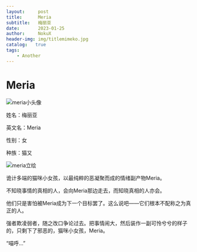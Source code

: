 ```yaml
---
layout:     post
title:      Meria
subtitle:   梅丽亚
date:       2023-01-25
author:     NokuX
header-img: img/titlemimeko.jpg
catalog:   true
tags:
    - Another
---
```

# Meria

![meria小头像]({{site.baseurl}}/img-post/mimeko.jpg)

姓名：梅丽亚

英文名：Meria

性别：女

种族：猫又

![meria立绘]({{site.baseurl}}/img-post/mimeko.png)

诡计多端的猫咪小女孩，以最纯粹的恶凝聚而成的情绪副产物Meria。

不知晓事情的真相的人，会向Meria那边走去，而知晓真相的人亦会。

他们只是害怕被Meria成为下一个目标罢了。这么说吧——它们根本不配称之为真正的人。

强者欺凌弱者，随之改口争论过去。把事情闹大，然后装作一副可怜兮兮的样子的，只剩下了邪恶的，猫咪小女孩，Meria。

“喵呼…”
